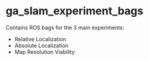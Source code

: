 # ga_slam_experiment_bags

Contains ROS bags for the 3 main experiments:
* Relative Localization
* Absolute Localization
* Map Resolution Viability

